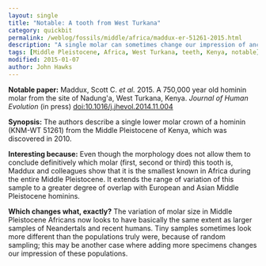 ```yaml
---
layout: single
title: "Notable: A tooth from West Turkana"
category: quickbit
permalink: /weblog/fossils/middle/africa/maddux-er-51261-2015.html
description: "A single molar can sometimes change our impression of ancient hominin populations."
tags: [Middle Pleistocene, Africa, West Turkana, teeth, Kenya, notable]
modified: 2015-01-07
author: John Hawks
---
```


**Notable paper:** Maddux, Scott C. _et al._ 2015. A 750,000 year old hominin molar from the site of Nadung'a, West Turkana, Kenya. _Journal of Human Evolution_ (in press) <a href="http://dx.doi.org/10.1016/j.jhevol.2014.11.004">doi:10.1016/j.jhevol.2014.11.004</a>

**Synopsis:** The authors describe a single lower molar crown of a hominin (KNM-WT 51261) from the Middle Pleistocene of Kenya, which was discovered in 2010. 

**Interesting because:** Even though the morphology does not allow them to conclude definitively which molar (first, second or third) this tooth is, Maddux and colleagues show that it is the smallest known in Africa during the entire Middle Pleistocene. It extends the range of variation of this sample to a greater degree of overlap with European and Asian Middle Pleistocene hominins. 

**Which changes what, exactly?** The variation of molar size in Middle Pleistocene Africans now looks to have basically the same extent as larger samples of Neandertals and recent humans. Tiny samples sometimes look more different than the populations truly were, because of random sampling; this may be another case where adding more specimens changes our impression of these populations. 

